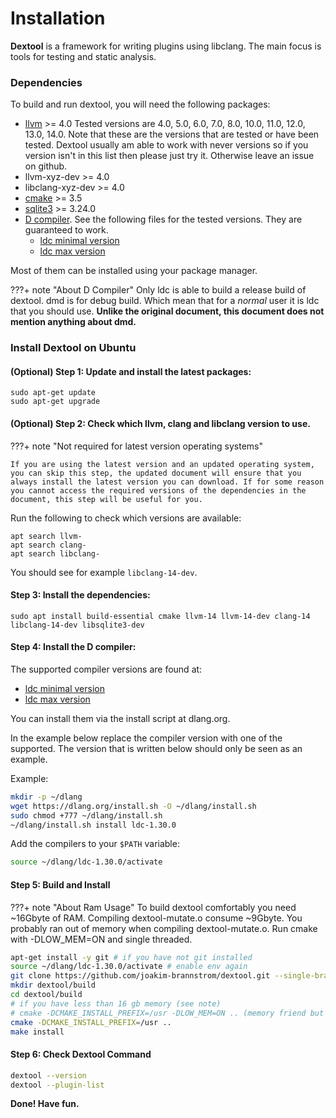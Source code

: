 # Installation

**Dextool** is a framework for writing plugins using libclang. The main focus
is tools for testing and static analysis.

### Dependencies

To build and run dextool, you will need the following packages:

 * [llvm](http://releases.llvm.org/download.html) >= 4.0
   Tested versions are 4.0, 5.0, 6.0, 7.0, 8.0, 10.0, 11.0, 12.0, 13.0, 14.0.
   Note that these are the versions that are tested or have been tested.
   Dextool usually am able to work with never versions so if you version isn't
   in this list then please just try it. Otherwise leave an issue on github.
 * llvm-xyz-dev >= 4.0
 * libclang-xyz-dev >= 4.0
 * [cmake](https://cmake.org/download) >= 3.5
 * [sqlite3](https://sqlite.org/download.html) >= 3.24.0
 * [D compiler](https://dlang.org/download.html). See the following files for
   the tested versions. They are guaranteed to work.
   * [ldc minimal version](https://github.com/joakim-brannstrom/dextool/blob/master/Docker/partial/ldc_min_version)
   * [ldc max version](https://github.com/joakim-brannstrom/dextool/blob/master/Docker/partial/ldc_latest_version)

Most of them can be installed using your package manager.

???+ note "About D Compiler"
    Only ldc is able to build a release build of dextool. dmd is for debug
    build. Which mean that for a *normal* user it is ldc that you should use.
    **Unlike the original document, this document does not mention anything about dmd.**


### Install Dextool on Ubuntu

#### (Optional) Step 1: Update and install the latest packages:

```
sudo apt-get update
sudo apt-get upgrade
```
<script id="asciicast-531680" src="https://asciinema.org/a/531680.js" async data-i="1" data-cols="80" data-rows="15"></script>

#### (Optional) Step 2: Check which llvm, clang and libclang version to use.
???+ note "Not required for latest version operating systems"

    If you are using the latest version and an updated operating system, you can skip this step, the updated document will ensure that you always install the latest version you can download. If for some reason you cannot access the required versions of the dependencies in the document, this step will be useful for you.

Run the following to check which versions are available:

```
apt search llvm-
apt search clang-
apt search libclang-
```
You should see for example `libclang-14-dev`.



<script id="asciicast-531690" src="https://asciinema.org/a/531690.js" async data-i="1" data-cols="80" data-rows="15"></script>

#### Step 3: Install the dependencies:

```
sudo apt install build-essential cmake llvm-14 llvm-14-dev clang-14 libclang-14-dev libsqlite3-dev
```

<script id="asciicast-531692" src="https://asciinema.org/a/531692.js" async data-i="1" data-cols="80" data-rows="15"></script>
#### Step 4: Install the D compiler:

The supported compiler versions are found at:

* [ldc minimal version](https://github.com/joakim-brannstrom/dextool/blob/master/Docker/partial/ldc_min_version)
* [ldc max version](https://github.com/joakim-brannstrom/dextool/blob/master/Docker/partial/ldc_latest_version)

You can install them via the install script at dlang.org.

In the example below replace the compiler version with one of the supported.
The version that is written below should only be seen as an example.

Example:

```sh
mkdir -p ~/dlang
wget https://dlang.org/install.sh -O ~/dlang/install.sh
sudo chmod +777 ~/dlang/install.sh
~/dlang/install.sh install ldc-1.30.0
```

Add the compilers to your `$PATH` variable:
```sh
source ~/dlang/ldc-1.30.0/activate
```

<script id="asciicast-531705" src="https://asciinema.org/a/531705.js" async data-i="1" data-cols="80" data-rows="15"></script>

#### Step 5: Build and Install

???+ note "About Ram Usage"
    To build dextool comfortably you need ~16Gbyte of RAM. Compiling dextool-mutate.o consume ~9Gbyte.
    You probably ran out of memory when compiling dextool-mutate.o. Run cmake with -DLOW_MEM=ON and single threaded.


```sh
apt-get install -y git # if you have not git installed
source ~/dlang/ldc-1.30.0/activate # enable env again
git clone https://github.com/joakim-brannstrom/dextool.git --single-branch
mkdir dextool/build
cd dextool/build
# if you have less than 16 gb memory (see note)
# cmake -DCMAKE_INSTALL_PREFIX=/usr -DLOW_MEM=ON .. (memory friend but slow)
cmake -DCMAKE_INSTALL_PREFIX=/usr .. 
make install
```


<script id="asciicast-531711" src="https://asciinema.org/a/531711.js" async data-i="1" data-cols="80" data-rows="15"></script>

#### Step 6: Check Dextool Command
```sh
dextool --version
dextool --plugin-list
```

<script id="asciicast-531713" src="https://asciinema.org/a/531713.js" async data-i="1" data-cols="80" data-rows="15"></script>

**Done! Have fun.**